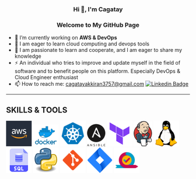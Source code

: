<h3 align="center">Hi 👋, I'm Cagatay</h3>
<h3 align="center">Welcome to My GitHub Page</h3>

- 🔭 I’m currently working on **AWS & DevOps**
- 🌱 I am eager to learn cloud computing and devops tools
- 💬 I am passionate to learn and cooperate, and I am eager to share my knowledge
- ⚡ An individual who tries to improve and update myself in the field of software and to benefit people on this platform. Especially DevOps & Cloud Engineer enthusiast
- 📫 How to reach me: cagatayakkiran3757@gmail.com
[![Linkedin Badge](https://img.shields.io/badge/-Linkedin-757575?style=flat-quare&labelColor=757575&logo=Linkedin&logoColor=white&link=link)](https://www.linkedin.com/in/m-cagatay-akkiran-6561a323b/) 

<hr>

## SKILLS & TOOLS
<img src="./images/aws.jpg" alt="Aws" style="width:70px;"/> <img src="./images/docker.png" alt="Docker" style="width:70px;"/> <img src="./images/kubernetes.png" alt="Kubernetes" style="width:70px;"/> <img src="./images/ansible.png" alt="Ansible" style="width:50px;"/> <img src="./images/terraform.png" alt="Terraform" style="width:70px;"/> <img src="./images/jenkins.png" alt="Jenkins" style="width:50px;"/> <img src="./images/linux.png" alt="Linux" style="width:70px;"/> <img src="./images/sql.png" alt="Sql" style="width:70px;"/> <img src="./images/python.png" alt="Python" style="width:70px;"/> <img src="./images/git.png" alt="Git" style="width:70px;"/> <img src="./images/jira.png" alt="Jira" style="width:70px;"/> <img src="./images/agile.png" alt="java" style="width:70px;"/>
